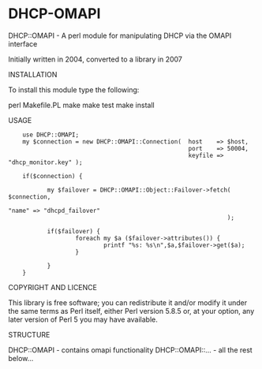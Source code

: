 DHCP-OMAPI
==========

DHCP::OMAPI - A perl module for manipulating DHCP via the OMAPI interface

Initially written in 2004, converted to a library in 2007

INSTALLATION

To install this module type the following:

   perl Makefile.PL
   make
   make test
   make install

USAGE

        use DHCP::OMAPI;
        my $connection = new DHCP::OMAPI::Connection(  host    => $host,
                                                       port    => 50004,
                                                       keyfile => "dhcp_monitor.key" );

        if($connection) {

               my $failover = DHCP::OMAPI::Object::Failover->fetch(    $connection,
                                                                       "name" => "dhcpd_failover"
                                                                  );

               if($failover) {
                       foreach my $a ($failover->attributes()) {
                               printf "%s: %s\n",$a,$failover->get($a);
                       }

               }
        }


COPYRIGHT AND LICENCE

This library is free software; you can redistribute it and/or modify
it under the same terms as Perl itself, either Perl version 5.8.5 or,
at your option, any later version of Perl 5 you may have available.

STRUCTURE

DHCP::OMAPI       - contains omapi functionality
DHCP::OMAPI::...  - all the rest below...


